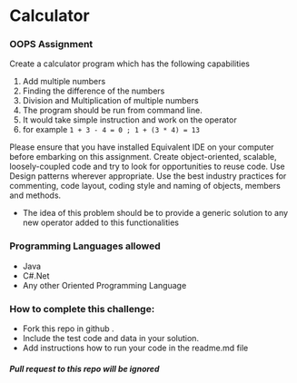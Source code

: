 # Calculator

### OOPS  Assignment

Create a calculator program which has the following capabilities
1. Add multiple numbers
2. Finding the difference of the numbers
3. Division and Multiplication of multiple numbers
4. The program should be run from command line.
5. It would take simple instruction and work on the operator 
6. for example 
`1 + 3 - 4 = 0 ; 1 + (3 * 4) = 13`

Please ensure that you have installed Equivalent IDE on your computer before embarking on this assignment.
Create object-oriented, scalable, loosely-coupled code and try to look for opportunities to reuse code.
Use Design patterns wherever appropriate.
Use the best industry practices for commenting, code layout, coding style and naming of objects, members and methods.
 
 * The idea of this problem should be to provide a generic solution to any new operator added to this functionalities

### Programming Languages allowed 
* Java
* C#.Net
* Any other Oriented Programming Language


### How to complete this challenge:
* Fork this repo in github .
*  Include the test code and data in your solution.
*  Add instructions how to run your code in the readme.md file


#### _Pull request to this repo will be ignored_ 
